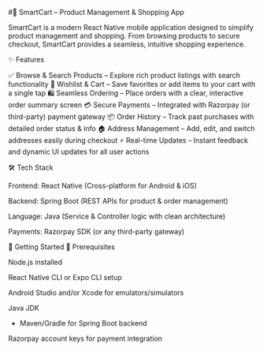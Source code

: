 #🛒 SmartCart – Product Management & Shopping App

SmartCart is a modern React Native mobile application designed to simplify product management and shopping.
From browsing products to secure checkout, SmartCart provides a seamless, intuitive shopping experience.

✨ Features

✅ Browse & Search Products – Explore rich product listings with search functionality
💖 Wishlist & Cart – Save favorites or add items to your cart with a single tap
🛍️ Seamless Ordering – Place orders with a clear, interactive order summary screen
💳 Secure Payments – Integrated with Razorpay (or third-party) payment gateway
📦 Order History – Track past purchases with detailed order status & info
🏠 Address Management – Add, edit, and switch addresses easily during checkout
⚡ Real-time Updates – Instant feedback and dynamic UI updates for all user actions

🛠️ Tech Stack

Frontend: React Native (Cross-platform for Android & iOS)

Backend: Spring Boot (REST APIs for product & order management)

Language: Java (Service & Controller logic with clean architecture)

Payments: Razorpay SDK (or any third-party gateway)

🚀 Getting Started
🔧 Prerequisites

Node.js
 installed

React Native CLI or Expo CLI setup

Android Studio and/or Xcode for emulators/simulators

Java JDK
 + Maven/Gradle for Spring Boot backend

Razorpay account keys for payment integration
